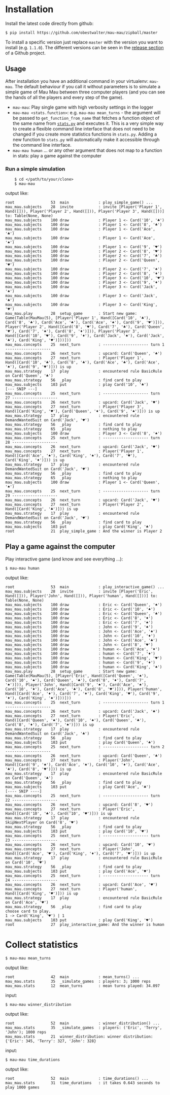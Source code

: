 # Installation

Install the latest code directly from github:

    $ pip install https://github.com/obestwalter/mau-mau/zipball/master
    
To install a specific version just replace `master` with the version you want to install (e.g. `1.1.0`). The different versions can be seen in the [release section](https://github.com/obestwalter/mau-mau/releases) of a Github project.

## Usage

After installation you have an additional command in your virtualenv: `mau-mau`. The default behaviour if you call it without parameters is to simulate a simple game of Mau Mau between three computer players (and you can see the hands of all the players and every step of the game).

* `mau-mau`: Play single game with high verbosity settings in the logger
* `mau-mau <stats.function>`: e.g. `mau-mau mean_turns` - the argument will be passed to `get_function_from_name` that fetches a function object of the same name from [`stats.py`](https://github.com/obestwalter/mau-mau/blob/master/mau_mau/stats.py) and executes it. This is a very simple way to create a flexible command line interface that does not need to be changed if you create more statistics functions in `stats.py`. Adding a new function to `stats.py` will automatically make it accessible through the command line interface.
* `mau-mau human` ... or any other argument that does not map to a function in stats: play a game against the computer

### Run a simple simulation
        
        $ cd </path/to/your/clone>
        $ mau-mau

output like:

    root                53  main             : play_simple_game() ...
    mau_mau.subjects    28  invite           : invite [Player('Player 1', Hand([])), Player('Player 2', Hand([])), Player('Player 3', Hand([]))] to: Table(None, None)
    mau_mau.subjects    100 draw             : Player 1 <- Card('10', '♣')
    mau_mau.subjects    100 draw             : Player 1 <- Card('8', '♣')
    mau_mau.subjects    100 draw             : Player 1 <- Card('Ace', '♣')
    mau_mau.subjects    100 draw             : Player 1 <- Card('Ace', '♠')
    mau_mau.subjects    100 draw             : Player 1 <- Card('9', '♥')
    mau_mau.subjects    100 draw             : Player 2 <- Card('8', '♥')
    mau_mau.subjects    100 draw             : Player 2 <- Card('7', '♣')
    mau_mau.subjects    100 draw             : Player 2 <- Card('Queen', '♥')
    mau_mau.subjects    100 draw             : Player 2 <- Card('7', '♠')
    mau_mau.subjects    100 draw             : Player 2 <- Card('8', '♦')
    mau_mau.subjects    100 draw             : Player 3 <- Card('10', '♥')
    mau_mau.subjects    100 draw             : Player 3 <- Card('9', '♦')
    mau_mau.subjects    100 draw             : Player 3 <- Card('Jack', '♠')
    mau_mau.subjects    100 draw             : Player 3 <- Card('Jack', '♣')
    mau_mau.subjects    100 draw             : Player 3 <- Card('King', '♥')
    mau_mau.play        28  setup_game       : Start new game: Game(Table(MauMau(5), [Player('Player 1', Hand([Card('10', '♣'), Card('8', '♣'), Card('Ace', '♣'), Card('Ace', '♠'), Card('9', '♥')])), Player('Player 2', Hand([Card('8', '♥'), Card('7', '♣'), Card('Queen', '♥'), Card('7', '♠'), Card('8', '♦')])), Player('Player 3', Hand([Card('10', '♥'), Card('9', '♦'), Card('Jack', '♠'), Card('Jack', '♣'), Card('King', '♥')]))]))
    mau_mau.concepts    25  next_turn        : -------------------- turn 1 --------------------
    mau_mau.concepts    26  next_turn        : upcard: Card('Queen', '♣')
    mau_mau.concepts    27  next_turn        : Player('Player 1', Hand([Card('10', '♣'), Card('8', '♣'), Card('Ace', '♣'), Card('Ace', '♠'), Card('9', '♥')])) is up
    mau_mau.strategy    17  play             : encountered rule BasicRule on Card('Queen', '♣')
    mau_mau.strategy    56  _play            : find card to play
    mau_mau.subjects    103 put              : play Card('10', '♣')
    [--- SNIP ---]
    mau_mau.concepts    25  next_turn        : -------------------- turn 27 --------------------
    mau_mau.concepts    26  next_turn        : upcard: Card('Jack', '♥')
    mau_mau.concepts    27  next_turn        : Player('Player 3', Hand([Card('King', '♥'), Card('Queen', '♦'), Card('9', '♠')])) is up
    mau_mau.strategy    17  play             : encountered rule DemandWantedSuit on Card('Jack', '♥')
    mau_mau.strategy    56  _play            : find card to play
    mau_mau.strategy    65  _play            : nothing to play
    mau_mau.subjects    100 draw             : Player 3 <- Card('8', '♠')
    mau_mau.concepts    25  next_turn        : -------------------- turn 28 --------------------
    mau_mau.concepts    26  next_turn        : upcard: Card('Jack', '♥')
    mau_mau.concepts    27  next_turn        : Player('Player 1', Hand([Card('Ace', '♠'), Card('King', '♠'), Card('7', '♥'), Card('King', '♦')])) is up
    mau_mau.strategy    17  play             : encountered rule DemandWantedSuit on Card('Jack', '♥')
    mau_mau.strategy    56  _play            : find card to play
    mau_mau.strategy    65  _play            : nothing to play
    mau_mau.subjects    100 draw             : Player 1 <- Card('Queen', '♠')
    mau_mau.concepts    25  next_turn        : -------------------- turn 29 --------------------
    mau_mau.concepts    26  next_turn        : upcard: Card('Jack', '♥')
    mau_mau.concepts    27  next_turn        : Player('Player 2', Hand([Card('King', '♣')])) is up
    mau_mau.strategy    17  play             : encountered rule DemandWantedSuit on Card('Jack', '♥')
    mau_mau.strategy    56  _play            : find card to play
    mau_mau.subjects    103 put              : play Card('King', '♣')
    root                21  play_simple_game : And the winner is Player 2

## Play a game against the computer

Play interactive game (and know and see everything ...):

    $ mau-mau human
 
output like:

    root                53  main             : play_interactive_game() ...
    mau_mau.subjects    28  invite           : invite [Player('Eric', Hand([])), Player('John', Hand([])), Player('human', Hand([]))] to: Table(None, None)
    mau_mau.subjects    100 draw             : Eric <- Card('Queen', '♠')
    mau_mau.subjects    100 draw             : Eric <- Card('10', '♠')
    mau_mau.subjects    100 draw             : Eric <- Card('Queen', '♣')
    mau_mau.subjects    100 draw             : Eric <- Card('8', '♦')
    mau_mau.subjects    100 draw             : Eric <- Card('7', '♠')
    mau_mau.subjects    100 draw             : John <- Card('9', '♠')
    mau_mau.subjects    100 draw             : John <- Card('Ace', '♠')
    mau_mau.subjects    100 draw             : John <- Card('10', '♦')
    mau_mau.subjects    100 draw             : John <- Card('Ace', '♣')
    mau_mau.subjects    100 draw             : John <- Card('8', '♥')
    mau_mau.subjects    100 draw             : human <- Card('Ace', '♦')
    mau_mau.subjects    100 draw             : human <- Card('7', '♦')
    mau_mau.subjects    100 draw             : human <- Card('King', '♥')
    mau_mau.subjects    100 draw             : human <- Card('9', '♦')
    mau_mau.subjects    100 draw             : human <- Card('King', '♠')
    mau_mau.play        28  setup_game       : Start new game: Game(Table(MauMau(5), [Player('Eric', Hand([Card('Queen', '♠'), Card('10', '♠'), Card('Queen', '♣'), Card('8', '♦'), Card('7', '♠')])), Player('John', Hand([Card('9', '♠'), Card('Ace', '♠'), Card('10', '♦'), Card('Ace', '♣'), Card('8', '♥')])), Player('human', Hand([Card('Ace', '♦'), Card('7', '♦'), Card('King', '♥'), Card('9', '♦'), Card('King', '♠')]))]))
    mau_mau.concepts    25  next_turn        : -------------------- turn 1 --------------------
    mau_mau.concepts    26  next_turn        : upcard: Card('Jack', '♣')
    mau_mau.concepts    27  next_turn        : Player('Eric', Hand([Card('Queen', '♠'), Card('10', '♠'), Card('Queen', '♣'), Card('8', '♦'), Card('7', '♠')])) is up
    mau_mau.strategy    17  play             : encountered rule DemandWantedSuit on Card('Jack', '♣')
    mau_mau.strategy    56  _play            : find card to play
    mau_mau.subjects    103 put              : play Card('Queen', '♣')
    mau_mau.concepts    25  next_turn        : -------------------- turn 2 --------------------
    mau_mau.concepts    26  next_turn        : upcard: Card('Queen', '♣')
    mau_mau.concepts    27  next_turn        : Player('John', Hand([Card('9', '♠'), Card('Ace', '♠'), Card('10', '♦'), Card('Ace', '♣'), Card('8', '♥')])) is up
    mau_mau.strategy    17  play             : encountered rule BasicRule on Card('Queen', '♣')
    mau_mau.strategy    56  _play            : find card to play
    mau_mau.subjects    103 put              : play Card('Ace', '♣')
    [---- SNIP ----]
    mau_mau.concepts    25  next_turn        : -------------------- turn 22 --------------------
    mau_mau.concepts    26  next_turn        : upcard: Card('8', '♥')
    mau_mau.concepts    27  next_turn        : Player('Eric', Hand([Card('10', '♣'), Card('10', '♥')])) is up
    mau_mau.strategy    17  play             : encountered rule SkipNextPlayer on Card('8', '♥')
    mau_mau.strategy    56  _play            : find card to play
    mau_mau.subjects    103 put              : play Card('10', '♥')
    mau_mau.concepts    25  next_turn        : -------------------- turn 23 --------------------
    mau_mau.concepts    26  next_turn        : upcard: Card('10', '♥')
    mau_mau.concepts    27  next_turn        : Player('John', Hand([Card('Ace', '♥'), Card('King', '♦'), Card('7', '♥')])) is up
    mau_mau.strategy    17  play             : encountered rule BasicRule on Card('10', '♥')
    mau_mau.strategy    56  _play            : find card to play
    mau_mau.subjects    103 put              : play Card('Ace', '♥')
    mau_mau.concepts    25  next_turn        : -------------------- turn 24 --------------------
    mau_mau.concepts    26  next_turn        : upcard: Card('Ace', '♥')
    mau_mau.concepts    27  next_turn        : Player('human', Hand([Card('King', '♥')])) is up
    mau_mau.strategy    17  play             : encountered rule BasicRule on Card('Ace', '♥')
    mau_mau.strategy    56  _play            : find card to play
    choose card to play.
    1 -> Card('King', '♥') | 1
    mau_mau.subjects    103 put              : play Card('King', '♥')
    root                27  play_interactive_game: And the winner is human

# Collect statistics

    $ mau-mau mean_turns

output like:

    root                42  main             : mean_turns() ...
    mau_mau.stats       35  _simulate_games  : players: 3; 1000 reps
    mau_mau.stats       12  mean_turns       : mean turns played: 34.097

input:

    $ mau-mau winner_distribution

output like:

    root                52  main             : winner_distribution() ...
    mau_mau.stats       35  _simulate_games  : players: ('Eric', 'Terry', 'John'); 1000 reps
    mau_mau.stats       21  winner_distribution: winner distribution: {'Eric': 345, 'Terry': 327, 'John': 328}

input:

    $ mau-mau time_durations

output like:

    root                52  main             : time_durations() ...
    mau_mau.stats       31  time_durations   : it takes 0.643 seconds to play 1000 games
